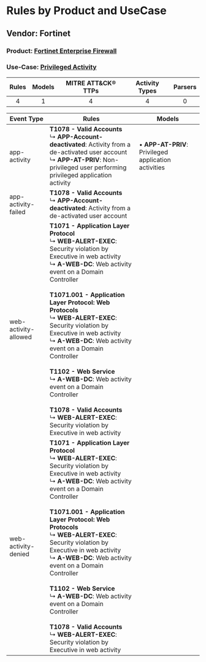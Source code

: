 Rules by Product and UseCase
============================
Vendor: Fortinet
----------------
### Product: [Fortinet Enterprise Firewall](../ds_fortinet_fortinet_enterprise_firewall.md)
### Use-Case: [Privileged Activity](../../../../UseCases/uc_privileged_activity.md)

| Rules | Models | MITRE ATT&CK® TTPs | Activity Types | Parsers |
|:-----:|:------:|:------------------:|:--------------:|:-------:|
|   4   |   1    |         4          |       4        |    0    |

| Event Type    | Rules    | Models    |
| ---- | ---- | ---- |
| app-activity         | <b>T1078 - Valid Accounts</b><br> ↳ <b>APP-Account-deactivated</b>: Activity from a de-activated user account<br> ↳ <b>APP-AT-PRIV</b>: Non-privileged user performing privileged application activity    |  • <b>APP-AT-PRIV</b>: Privileged application activities |
| app-activity-failed  | <b>T1078 - Valid Accounts</b><br> ↳ <b>APP-Account-deactivated</b>: Activity from a de-activated user account    |    |
| web-activity-allowed | <b>T1071 - Application Layer Protocol</b><br> ↳ <b>WEB-ALERT-EXEC</b>: Security violation by Executive in web activity<br> ↳ <b>A-WEB-DC</b>: Web activity event on a Domain Controller<br><br><b>T1071.001 - Application Layer Protocol: Web Protocols</b><br> ↳ <b>WEB-ALERT-EXEC</b>: Security violation by Executive in web activity<br> ↳ <b>A-WEB-DC</b>: Web activity event on a Domain Controller<br><br><b>T1102 - Web Service</b><br> ↳ <b>A-WEB-DC</b>: Web activity event on a Domain Controller<br><br><b>T1078 - Valid Accounts</b><br> ↳ <b>WEB-ALERT-EXEC</b>: Security violation by Executive in web activity |    |
| web-activity-denied  | <b>T1071 - Application Layer Protocol</b><br> ↳ <b>WEB-ALERT-EXEC</b>: Security violation by Executive in web activity<br> ↳ <b>A-WEB-DC</b>: Web activity event on a Domain Controller<br><br><b>T1071.001 - Application Layer Protocol: Web Protocols</b><br> ↳ <b>WEB-ALERT-EXEC</b>: Security violation by Executive in web activity<br> ↳ <b>A-WEB-DC</b>: Web activity event on a Domain Controller<br><br><b>T1102 - Web Service</b><br> ↳ <b>A-WEB-DC</b>: Web activity event on a Domain Controller<br><br><b>T1078 - Valid Accounts</b><br> ↳ <b>WEB-ALERT-EXEC</b>: Security violation by Executive in web activity |    |